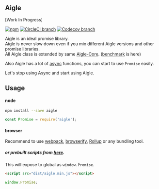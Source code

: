 Aigle
--

[Work In Progress]

[![npm](https://img.shields.io/npm/v/aigle.svg)](https://www.npmjs.com/package/aigle)
[![CircleCI branch](https://img.shields.io/circleci/project/github/suguru03/aigle/master.svg)](https://circleci.com/gh/suguru03/aigle/tree/master)
[![Codecov branch](https://img.shields.io/codecov/c/github/codecov/aigle/master.svg)]()

Aigle is an ideal promise library.  
Aigle is never slow down even if you mix different Aigle versions and other promise libraries.  
All Aigle class is extended by same [Aigle-Core](https://github.com/suguru03/aigle-core). ([benchmark](https://github.com/suguru03/aigle-benchmark) is here)  

Also Aigle has a lot of [async](https://github.com/caolan/async) functions, you can start to use `Promise` easily.  

Let's stop using Async and start using Aigle.

Usage
--

#### node
```sh
npm install --save aigle
```

```js
const Promise = require('aigle');
```

#### browser
Recommend to use [webpack](https://github.com/webpack/webpack), [browserify](https://github.com/substack/node-browserify), [Rollup](https://github.com/rollup/rollup) or any bundling tool.

##### or prebuilt scripts from [here](https://github.com/suguru03/aigle/tree/master/dist/).
This will expose to global as `window.Promise`.
```html
<script src="dist/aigle.min.js"></script>
```

```js
window.Promise;
```
